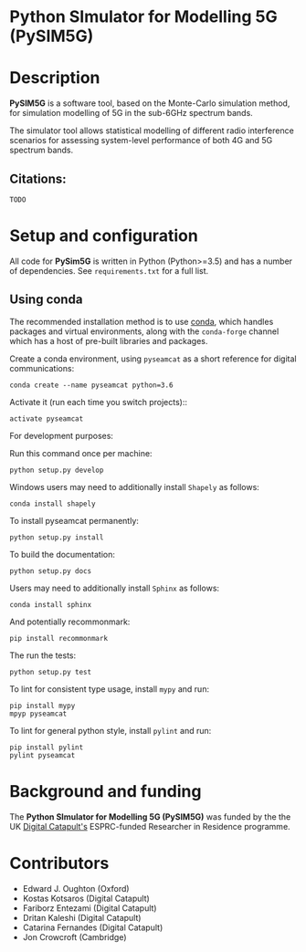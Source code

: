 Python SImulator for Modelling 5G (PySIM5G)
===========================================

Description
===========
**PySIM5G** is a software tool, based on the Monte-Carlo simulation method, for simulation modelling of 5G in the sub-6GHz spectrum bands.

The simulator tool allows statistical modelling of different radio interference scenarios for assessing system-level performance of both 4G and 5G spectrum bands.

## Citations:
```
TODO
```

Setup and configuration
=======================

All code for **PySim5G** is written in
Python (Python>=3.5) and has a number of dependencies.
See `requirements.txt` for a full list.

Using conda
-----------

The recommended installation method is to use [conda](http://conda.pydata.org/miniconda.html),
which handles packages and virtual environments,
along with the `conda-forge` channel which has a host of pre-built libraries and packages.

Create a conda environment, using `pyseamcat` as a short reference for digital communications:

    conda create --name pyseamcat python=3.6

Activate it (run each time you switch projects)::

    activate pyseamcat

For development purposes:

Run this command once per machine:

    python setup.py develop

Windows users may need to additionally install `Shapely` as follows:

    conda install shapely

To install pyseamcat permanently:

    python setup.py install

To build the documentation:

    python setup.py docs

Users may need to additionally install `Sphinx` as follows:

    conda install sphinx

And potentially recommonmark:

    pip install recommonmark

The run the tests:

    python setup.py test

To lint for consistent type usage, install `mypy` and run:

    pip install mypy
    mpyp pyseamcat

To lint for general python style, install `pylint` and run:

    pip install pylint
    pylint pyseamcat


Background and funding
======================

The **Python SImulator for Modelling 5G (PySIM5G)** was funded by the the
UK [Digital Catapult's](http://www.digicatapult.org.uk) ESPRC-funded Researcher in Residence
programme.

Contributors
============
- Edward J. Oughton (Oxford)
- Kostas Kotsaros (Digital Catapult)
- Fariborz Entezami (Digital Catapult)
- Dritan Kaleshi (Digital Catapult)
- Catarina Fernandes (Digital Catapult)
- Jon Crowcroft (Cambridge)

